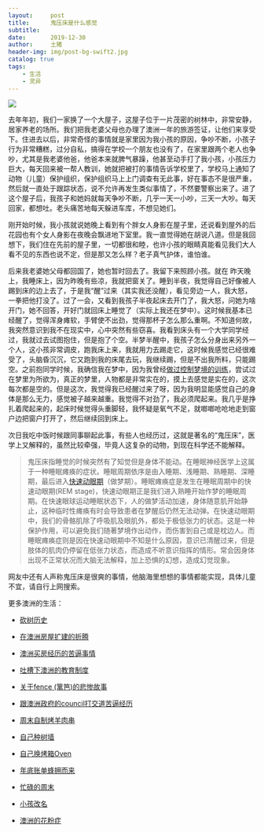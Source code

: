 ```yaml
---
layout:     post
title:      鬼压床是什么感觉
subtitle:   
date:       2019-12-30
author:     土猪
header-img: img/post-bg-swift2.jpg
catalog: true
tags:
    - 生活
    - 灵异
---
```



![](https://steemitimages.com/DQmUePcgQFwipeyLKAN8yCBpX3h7h7HX1fp5Tk6WgyNNxhR/image.png)



去年年初，我们一家换了一个大屋子，这屋子位于一片茂密的树林中，非常安静，居家养老的场所。我们把我老婆父母也办理了澳洲一年的旅游签证，让他们来享受下。住进去以后，非常奇怪的事情就是家里因为我小孩的原因，争吵不断，小孩子行为非常糟糕，过分自私，搞得在学校一个朋友也没有了，在家里跟两个老人也争吵，尤其是我老婆他爸，他爸本来就脾气暴躁，他甚至动手打了我小孩，小孩压力巨大，每天回来被一帮人教训，她就把被打的事情告诉学校里了，学校马上通知了动物（儿童）保护组织，保护组织马上上门调查有无此事，好在事态不是很严重，然后就一直处于跟踪状态，说不允许再发生类似事情了，不然要警察出来了。进了这个屋子后，我孩子和她妈就每天争吵不断，几乎一天一小吵，三天一大吵。每天回家，都想吐。老头痛苦地每天躲进车库，不想见她们。



刚开始时候，我小孩就说她晚上看到有个胖女人身影在屋子里，还说看到屋外的后花园也有个女人身影在夜晚会飘进地下室里。我一直觉得她在胡说八道。但是我回想下，我们住在先前的屋子里，一切都很和睦，也许小孩的眼睛真能看见我们大人看不见的东西也说不定，但是那又怎么样？老子真气护体，谁怕谁。



后来我老婆她父母都回国了，她也暂时回去了。我留下来照顾小孩。就在 昨天晚上，我睡床上，因为昨晚有些凉，我就把窗关了。睡到半夜，我觉得自己好像被人踢到床的边上去了，于是我“醒”过来（其实我还没醒），看见旁边一人，我大怒，一拳把他打没了。过了一会，又看到我孩子半夜起床去开门了，我大怒，问她为啥开门，她不回答，开好门就回床上睡觉了（实际上我还在梦中）。这时候我基本已经醒了，觉得浑身瘫软，手臂使不出劲，觉得那杯子怎么那么重啊。不知道何故，我突然意识到我不在现实中，心中突然有些窃喜。我看到床头有一个大学同学经过，我就过去试图抱住，但是抱了个空。半梦半醒中，我孩子怎么分身出来另外一个人，这小孩非常调皮，跑我床上来，我就用力去踢走它，这时候我感觉已经很难受了，头脑昏沉沉，它又跑到我的床尾去玩，我继续踢，但是不出我所料，只能踢空。之前抱同学时候，我确信我在梦中，因为我曾经[做过控制梦境的训练](http://livinginau.life/2018/02/08/%E5%A6%82%E4%BD%95%E6%8E%A7%E5%88%B6%E6%A2%A6%E5%A2%83/)，尝试过在梦里为所欲为，真正的梦里，人物都是非常实在的，摸上去感觉是实在的，这次每次都是空的。但是这次，我觉得我已经醒过来了呀，因为我明显能感觉自己的身体是那么无力，感觉被子越来越重。我觉得不对劲了，我必须爬起来。我几乎是挣扎着爬起来的，起床时候觉得头重脚轻，我怀疑是氧气不足，就啷啷呛呛地走到窗户边把窗户打开了，然后继续回到床上。





次日我吃中饭时候跟同事聊起此事，有些人也经历过，这就是著名的“鬼压床”，医学上又解释的，虽然比较牵强，毕竟人这复杂的动物，到现在科学还不能解释。



> 鬼压床指睡觉的时候突然有了知觉但是身体不能动。在睡眠神经医学上这属于一种睡眠瘫痪的症状。睡眠周期依序是由入睡期、浅睡期、熟睡期、深睡期，最后进入[快速动眼期](https://baike.baidu.com/item/%E5%BF%AB%E9%80%9F%E5%8A%A8%E7%9C%BC%E6%9C%9F)（做梦期）。睡眠瘫痪症是发生在睡眠周期中的快速动眼期(REM stage)，快速动眼期正是我们进入熟睡开始作梦的睡眠周期。在快速眼球运动睡眠状态下，人的做梦活动加速，身体随意肌开始静止，这种临时性瘫痪有时会导致患者在梦醒后仍然无法动弹。在快速动眼期中，我们的骨骼肌除了呼吸肌及眼肌外，都处于极低张力的状态。这是一种保护作用，可以避免我们随著梦境作出动作，而伤害到自己或是枕边人。而睡眠瘫痪症则是因在快速动眼期中不知是什么原因，意识已清醒过来，但是肢体的肌肉仍停留在低张力状态，而造成不听意识指挥的情形。常会因身体出现不正常状况而大脑无法解释，加上恐惧的幻想，造成幻觉现象。



网友中还有人声称鬼压床是很爽的事情，他脑海里想想的事情都能实现，具体儿童不宜，请自行上网搜索。



更多澳洲的生活：

- [砍树历史](http://livinginau.life/2019/12/29/%E7%A0%8D%E6%A0%91%E5%8E%86%E5%8F%B2/)

- [在澳洲房屋扩建的折腾](http://livinginau.life/2020/03/26/%E5%9C%A8%E6%BE%B3%E6%B4%B2%E6%88%BF%E5%B1%8B%E6%89%A9%E5%BB%BA%E7%9A%84%E6%8A%98%E8%85%BE/)

- 
  [澳洲买房经历的苦逼事情](http://livinginau.life/2019/12/18/%E6%BE%B3%E6%B4%B2%E4%B9%B0%E6%88%BF%E7%BB%8F%E5%8E%86%E7%9A%84%E8%8B%A6%E9%80%BC%E4%BA%8B%E6%83%85/)

- 
  [吐槽下澳洲的教育制度](http://livinginau.life/2019/12/13/%E5%90%90%E6%A7%BD%E6%BE%B3%E6%B4%B2%E6%95%99%E8%82%B2%E5%88%B6%E5%BA%A6/)

- [关于fence (篱笆)的悲惨故事](http://livinginau.life/2019/12/01/%E5%85%B3%E4%BA%8Efence%E7%9A%84%E6%82%B2%E6%83%A8%E6%95%85%E4%BA%8B/)

- [跟澳洲政府的council打交道苦逼经历](http://livinginau.life/2019/11/29/%E8%B7%9F%E6%BE%B3%E6%B4%B2%E6%94%BF%E5%BA%9C%E7%9A%84council%E6%89%93%E4%BA%A4%E9%81%93%E8%8B%A6%E9%80%BC%E7%BB%8F%E5%8E%86/)

- [周末自制烤羊肉串](http://livinginau.life/2014/03/03/%E5%91%A8%E6%9C%AB%E8%87%AA%E5%88%B6%E7%83%A4%E7%BE%8A%E8%82%89%E4%B8%B2/)

- [自己种树墙](http://livinginau.life/2020/03/10/%E8%87%AA%E5%B7%B1%E7%A7%8D%E6%A0%91%E5%A2%99/)

- [自己换烤箱Oven](http://livinginau.life/2020/02/12/%E8%87%AA%E5%B7%B1%E6%8D%A2oven/)

- [年底账单蜂拥而来](http://livinginau.life/2019/11/29/%E8%B4%A6%E5%8D%95%E8%9C%82%E6%8B%A5%E8%80%8C%E6%9D%A5/)

- [忙碌的周末](http://livinginau.life/2019/11/12/%E5%BF%99%E7%A2%8C%E7%9A%84%E5%91%A8%E6%9C%AB/)

- [小孩改名](http://livinginau.life/2019/11/10/%E5%B0%8F%E5%AD%A9%E6%94%B9%E5%90%8D/)

- [澳洲的花粉症](http://livinginau.life/2018/08/10/%E6%BE%B3%E6%B4%B2%E7%9A%84%E8%8A%B1%E7%B2%89%E7%97%87/)
